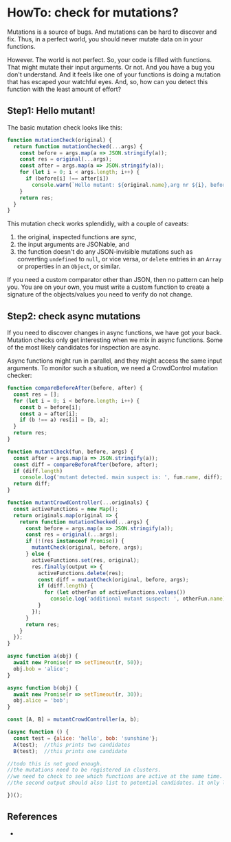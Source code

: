 # HowTo: check for mutations?

Mutations is a source of bugs. And mutations can be hard to discover and fix. Thus, in a perfect world, you should never mutate data on in your functions.

However. The world is not perfect. So, your code is filled with functions. That might mutate their input arguments. Or not. And you have a bug you don't understand. And it feels like one of your functions is doing a mutation that has escaped your watchful eyes. And, so, how can you detect this function with the least amount of effort?

## Step1: Hello mutant!

The basic mutation check looks like this:

```javascript
function mutationCheck(original) {
  return function mutationChecked(...args) {
    const before = args.map(a => JSON.stringify(a));
    const res = original(...args);
    const after = args.map(a => JSON.stringify(a));
    for (let i = 0; i < args.length; i++) {
      if (before[i] !== after[i])
        console.warn(`Hello mutant: ${original.name},arg nr ${i}, before value, after value: `, JSON.parse(before[i]), JSON.parse(after[i]));
    }
    return res;
  }
}
```

This mutation check works splendidly, with a couple of caveats:

1. the original, inspected functions are *sync*,
2. the input arguments are JSONable, and
3. the function doesn't do any JSON-invisible mutations such as converting `undefined` to `null`, or vice versa, or `delete` entries in an `Array` or properties in an `Object`, or similar.

If you need a custom comparator other than JSON, then no pattern can help you. You are on your own, you must write a custom function to create a signature of the objects/values you need to verify do not change.

## Step2: check async mutations

If you need to discover changes in async functions, we have got your back. Mutation checks only get interesting when we mix in async functions. Some of the most likely candidates for inspection are async.

Async functions might run in parallel, and they might access the same input arguments. To monitor such a situation, we need a CrowdControl mutation checker:

```javascript
function compareBeforeAfter(before, after) {
  const res = [];
  for (let i = 0; i < before.length; i++) {
    const b = before[i];
    const a = after[i];
    if (b !== a) res[i] = [b, a];
  }
  return res;
}

function mutantCheck(fun, before, args) {
  const after = args.map(a => JSON.stringify(a));
  const diff = compareBeforeAfter(before, after);
  if (diff.length)
    console.log('mutant detected. main suspect is: ', fun.name, diff);
  return diff;
}

function mutantCrowdController(...originals) {
  const activeFunctions = new Map();
  return originals.map(original => {
    return function mutationChecked(...args) {
      const before = args.map(a => JSON.stringify(a));
      const res = original(...args);
      if (!(res instanceof Promise)) {
        mutantCheck(original, before, args);
      } else {
        activeFunctions.set(res, original);
        res.finally(output => {
          activeFunctions.delete(res);
          const diff = mutantCheck(original, before, args);
          if (diff.length) {
            for (let otherFun of activeFunctions.values())
              console.log('additional mutant suspect: ', otherFun.name);
          }
        });
      }
      return res;
    }
  });
}

async function a(obj) {
  await new Promise(r => setTimeout(r, 50));
  obj.bob = 'alice';
}

async function b(obj) {
  await new Promise(r => setTimeout(r, 30));
  obj.alice = 'bob';
}

const [A, B] = mutantCrowdController(a, b);

(async function () {
  const test = {alice: 'hello', bob: 'sunshine'};
  A(test);  //this prints two candidates
  B(test);  //this prints one candidate

//todo this is not good enough.
//the mutations need to be registered in clusters.
//we need to check to see which functions are active at the same time.
//the second output should also list to potential candidates. it only lists one.

})();
```

## References

* 